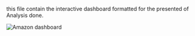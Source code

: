 this file contain the interactive dashboard formatted for the presented of Analysis done.

![Amazon dashboard](https://github.com/user-attachments/assets/f2925ccb-99ee-439f-b006-1c005067a3fa)




